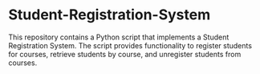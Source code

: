 # Student-Registration-System
This repository contains a Python script that implements a Student Registration System. The script provides functionality to register students for courses, retrieve students by course, and unregister students from courses.
